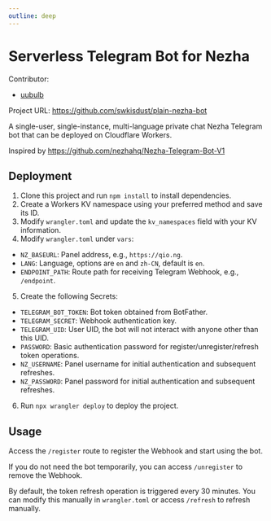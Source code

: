```yaml
---
outline: deep
---
```


# Serverless Telegram Bot for Nezha

Contributor: 
+ [uubulb](https://codeberg.org/uubulb)

Project URL: <https://github.com/swkisdust/plain-nezha-bot>

A single-user, single-instance, multi-language private chat Nezha Telegram bot that can be deployed on Cloudflare Workers.

Inspired by https://github.com/nezhahq/Nezha-Telegram-Bot-V1

## Deployment

1. Clone this project and run `npm install` to install dependencies.
2. Create a Workers KV namespace using your preferred method and save its ID.
3. Modify `wrangler.toml` and update the `kv_namespaces` field with your KV information.
4. Modify `wrangler.toml` under `vars`:

  - `NZ_BASEURL`: Panel address, e.g., `https://qio.ng`.
  - `LANG`: Language, options are `en` and `zh-CN`, default is `en`.
  - `ENDPOINT_PATH`: Route path for receiving Telegram Webhook, e.g., `/endpoint`.

5. Create the following Secrets:

  - `TELEGRAM_BOT_TOKEN`: Bot token obtained from BotFather.
  - `TELEGRAM_SECRET`: Webhook authentication key.
  - `TELEGRAM_UID`: User UID, the bot will not interact with anyone other than this UID.
  - `PASSWORD`: Basic authentication password for register/unregister/refresh token operations.
  - `NZ_USERNAME`: Panel username for initial authentication and subsequent refreshes.
  - `NZ_PASSWORD`: Panel password for initial authentication and subsequent refreshes.

6. Run `npx wrangler deploy` to deploy the project.

## Usage

Access the `/register` route to register the Webhook and start using the bot.

If you do not need the bot temporarily, you can access `/unregister` to remove the Webhook.

By default, the token refresh operation is triggered every 30 minutes. You can modify this manually in `wrangler.toml` or access `/refresh` to refresh manually.
